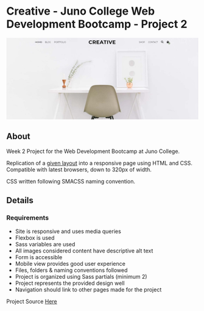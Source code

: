 # Creative - Juno College Web Development Bootcamp - Project 2

![Project-1 Screenshot](/readme-image.jpg)

## About
Week 2 Project for the Web Development Bootcamp at Juno College.

Replication of a [given layout](https://scene.zeplin.io/project/5e44614a207ff90dfe1aa4f7) into a responsive page using HTML and CSS.
Compatible with latest browsers, down to 320px of width.

CSS written following SMACSS naming convention.

## Details

### Requirements
-   Site is responsive and uses media queries
-   Flexbox is used
-   Sass variables are used
-   All images considered content have descriptive alt text
-   Form is accessible
-   Mobile view provides good user experience
-   Files, folders & naming conventions followed
-   Project is organized using Sass partials (minimum 2)
-   Project represents the provided design well
-   Navigation should link to other pages made for the project

Project Source [Here](https://github.com/HackerYou/bootcamp-notes/blob/master/projects/project-02.md)
